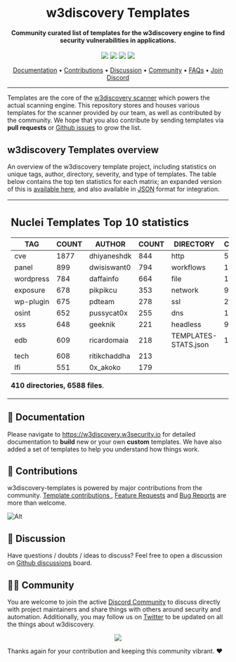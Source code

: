

<h1 align="center">
w3discovery Templates
</h1>
<h4 align="center">Community curated list of templates for the w3discovery engine to find security vulnerabilities in applications.</h4>


<p align="center">
<a href="https://github.com/w3security/w3discovery-templates/issues"><img src="https://img.shields.io/badge/contributions-welcome-brightgreen.svg?style=flat"></a>
<a href="https://github.com/w3security/w3discovery-templates/releases"><img src="https://img.shields.io/github/release/w3security/w3discovery-templates"></a>
<a href="https://twitter.com/pdw3discovery"><img src="https://img.shields.io/twitter/follow/pdw3discovery.svg?logo=twitter"></a>
<a href="https://discord.gg/w3security"><img src="https://img.shields.io/discord/695645237418131507.svg?logo=discord"></a>
</p>
      
<p align="center">
  <a href="https://w3discovery.w3security.io/templating-guide/">Documentation</a> •
  <a href="#-contributions">Contributions</a> •
  <a href="#-discussion">Discussion</a> •
  <a href="#-community">Community</a> •
  <a href="https://w3discovery.w3security.io/faq/templates/">FAQs</a> •
  <a href="https://discord.gg/w3security">Join Discord</a>
</p>

----

Templates are the core of the [w3discovery scanner](https://github.com/w3security/w3discovery) which powers the actual scanning engine.
This repository stores and houses various templates for the scanner provided by our team, as well as contributed by the community.
We hope that you also contribute by sending templates via **pull requests** or [Github issues](https://github.com/w3security/w3discovery-templates/issues/new?assignees=&labels=&template=submit-template.md&title=%5Bw3discovery-template%5D+) to grow the list.


## w3discovery Templates overview


An overview of the w3discovery template project, including statistics on unique tags, author, directory, severity, and type of templates. The table below contains the top ten statistics for each matrix; an expanded version of this is [available here](TEMPLATES-STATS.md), and also available in [JSON](TEMPLATES-STATS.json) format for integration.

<table>
<tr>
<td> 

## Nuclei Templates Top 10 statistics

|    TAG    | COUNT |    AUTHOR    | COUNT |      DIRECTORY       | COUNT | SEVERITY | COUNT | TYPE | COUNT |
|-----------|-------|--------------|-------|----------------------|-------|----------|-------|------|-------|
| cve       |  1877 | dhiyaneshdk  |   844 | http                 |  5898 | info     |  2882 | file |   123 |
| panel     |   899 | dwisiswant0  |   794 | workflows            |   190 | high     |  1278 | dns  |    18 |
| wordpress |   784 | daffainfo    |   664 | file                 |   123 | medium   |  1056 | http |     2 |
| exposure  |   678 | pikpikcu     |   353 | network              |    96 | critical |   709 |      |       |
| wp-plugin |   675 | pdteam       |   278 | ssl                  |    24 | low      |   216 |      |       |
| osint     |   652 | pussycat0x   |   255 | dns                  |    18 | unknown  |    27 |      |       |
| xss       |   648 | geeknik      |   221 | headless             |     9 |          |       |      |       |
| edb       |   609 | ricardomaia  |   218 | TEMPLATES-STATS.json |     1 |          |       |      |       |
| tech      |   608 | ritikchaddha |   213 |                      |       |          |       |      |       |
| lfi       |   551 | 0x_akoko     |   179 |                      |       |          |       |      |       |

**410 directories, 6588 files**.

</td>
</tr>
</table>

📖 Documentation
-----

Please navigate to https://w3discovery.w3security.io for detailed documentation to **build** new or your own **custom** templates.
We have also added a set of templates to help you understand how things work.

💪 Contributions
-----

w3discovery-templates is powered by major contributions from the community.
[Template contributions ](https://github.com/w3security/w3discovery-templates/issues/new?assignees=&labels=&template=submit-template.md&title=%5Bw3discovery-template%5D+), [Feature Requests](https://github.com/w3security/w3discovery-templates/issues/new?assignees=&labels=&template=feature_request.md&title=%5BFeature%5D+) and [Bug Reports](https://github.com/w3security/w3discovery-templates/issues/new?assignees=&labels=&template=bug_report.md&title=%5BBug%5D+) are more than welcome.

![Alt](https://repobeats.axiom.co/api/embed/55ee65543bb9a0f9c797626c4e66d472a517d17c.svg "Repobeats analytics image")

💬 Discussion
-----

Have questions / doubts / ideas to discuss?
Feel free to open a discussion on [Github discussions](https://github.com/w3security/w3discovery-templates/discussions) board.

👨‍💻 Community
-----

You are welcome to join the active [Discord Community](https://discord.gg/w3security) to discuss directly with project maintainers and share things with others around security and automation.
Additionally, you may follow us on [Twitter](https://twitter.com/pdw3discovery) to be updated on all the things about w3discovery.


<p align="center">
<a href="https://github.com/w3security/w3discovery-templates/graphs/contributors">
  <img src="https://contrib.rocks/image?repo=w3security/w3discovery-templates&max=300">
</a>
</p>


Thanks again for your contribution and keeping this community vibrant. :heart:
